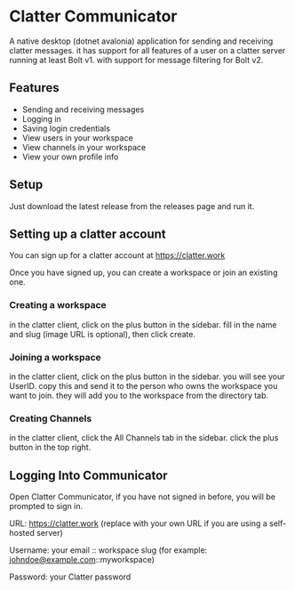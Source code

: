 # Clatter Communicator 

A native desktop (dotnet avalonia) application for sending and receiving clatter messages. it has support for all features of a user on a clatter server running at least Bolt v1. with support for message filtering for Bolt v2.

## Features

- Sending and receiving messages
- Logging in
- Saving login credentials
- View users in your workspace
- View channels in your workspace
- View your own profile info

## Setup

Just download the latest release from the releases page and run it. 

## Setting up a clatter account

You can sign up for a clatter account at https://clatter.work

Once you have signed up, you can create a workspace or join an existing one.

### Creating a workspace

in the clatter client, click on the plus button in the sidebar. fill in the name and slug (image URL is optional), then click create.

### Joining a workspace

in the clatter client, click on the plus button in the sidebar. you will see your UserID. copy this and send it to the person who owns the workspace you want to join. they will add you to the workspace from the directory tab.

### Creating Channels

in the clatter client, click the All Channels tab in the sidebar. click the plus button in the top right.

## Logging Into Communicator

Open Clatter Communicator, if you have not signed in before, you will be prompted to sign in.

URL: https://clatter.work (replace with your own URL if you are using a self-hosted server)

Username: your email :: workspace slug (for example: johndoe@example.com::myworkspace)

Password: your Clatter password



